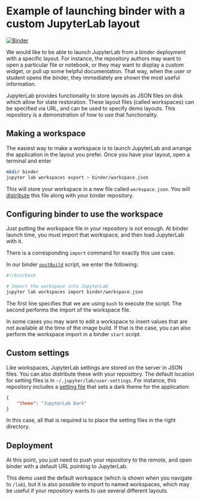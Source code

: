 # Example of launching binder with a custom JupyterLab layout

[![Binder](https://mybinder.org/badge_logo.svg)](https://mybinder.org/v2/gh/ian-r-rose/binder-workspace-demo/master?urlpath=lab)

We would like to be able to launch JupyterLab from a binder deployment with a specific layout.
For instance, the repository authors may want to open a particular file or notebook,
or they may want to display a custom widget, or pull up some helpful documentation.
That way, when the user or student opens the binder, they immediately are
shown the most useful information.

JupyterLab provides functionality to store layouts as JSON files on disk which allow for state restoration.
These layout files (called workspaces) can be specified via URL, and can be used to specify demo layouts.
This repository is a demonstration of how to use that functionality.

## Making a workspace

The easiest way to make a workspace is to launch JupyterLab and arrange the application in the layout you prefer.
Once you have your layout, open a terminal and enter
```bash
mkdir binder
jupyter lab workspaces export > binder/workspace.json

```
This will store your workspace in a new file called `workspace.json`.
You will [distribute](binder/workspace.json) this file along with your binder repository.

## Configuring binder to use the workspace

Just putting the workspace file in your repository is not enough.
At binder launch time, you must import that workspace, and then load JupyterLab with it.

There is a corresponding `import` command for exactly this use case.

In our binder [`postBuild`](binder/postBuild) script, we enter the following:

```bash
#!/bin/bash

# Import the workspace into JupyterLab
jupyter lab workspaces import binder/workspace.json
```

The first line specifies that we are using `bash` to execute the script.
The second performs the import of the workspace file.

In some cases you may want to edit a workspace to insert values that are
not available at the time of the image build.
If that is the case, you can also perform the workspace import in a binder `start` script.

## Custom settings

Like workspaces, JupyterLab settings are stored on the server in JSON files.
You can also distribute these with your repository.
The default location for setting files is in `~/.jupyter/lab/user-settings`.
For instance, this repository includes a [setting file](.jupyter/lab/user-settings/@jupyterlab/apputils-extension/themes.jupyterlab-settings)
that sets a dark theme for the application:

```json
{
    "theme": "JupyterLab Dark"
}
```
In this case, all that is required is to place the setting files in the right directory.

## Deployment

At this point, you just need to push your repository to the remote,
and open binder with a default URL pointing to JupyterLab.

This demo used the default workspace (which is shown when you navigate to `/lab`),
but it is also possible to import to named workspaces, which may be useful
if your repository wants to use several different layouts.
